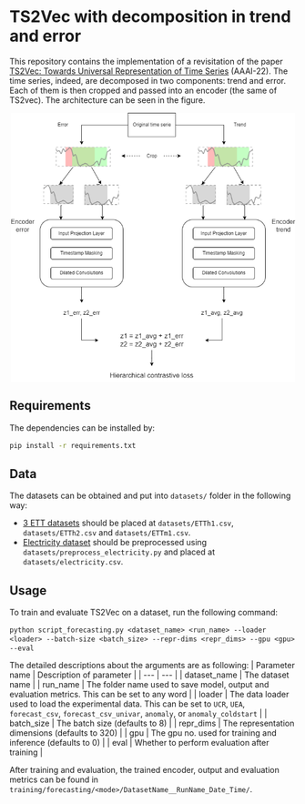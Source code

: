 # TS2Vec with decomposition in trend and error

This repository contains the implementation of a revisitation of the paper [TS2Vec: Towards Universal Representation of Time Series](https://arxiv.org/abs/2106.10466) (AAAI-22). The time series, indeed, are decomposed in two components: trend and error. Each of them is then cropped and passed into an encoder (the same of TS2vec). The architecture can be seen in the figure. 

<div style="display: flex; justify-content: center;">
  <img src="/images/ts2vec_architecture.png" alt="Logo" width="500"/>
</div>



## Requirements

The dependencies can be installed by:
```bash
pip install -r requirements.txt
```

## Data

The datasets can be obtained and put into `datasets/` folder in the following way:

* [3 ETT datasets](https://github.com/zhouhaoyi/ETDataset) should be placed at `datasets/ETTh1.csv`, `datasets/ETTh2.csv` and `datasets/ETTm1.csv`.
* [Electricity dataset](https://archive.ics.uci.edu/ml/datasets/ElectricityLoadDiagrams20112014) should be preprocessed using `datasets/preprocess_electricity.py` and placed at `datasets/electricity.csv`.

## Usage

To train and evaluate TS2Vec on a dataset, run the following command:

```train & evaluate
python script_forecasting.py <dataset_name> <run_name> --loader <loader> --batch-size <batch_size> --repr-dims <repr_dims> --gpu <gpu> --eval
```
The detailed descriptions about the arguments are as following:
| Parameter name | Description of parameter |
| --- | --- |
| dataset_name | The dataset name |
| run_name | The folder name used to save model, output and evaluation metrics. This can be set to any word |
| loader | The data loader used to load the experimental data. This can be set to `UCR`, `UEA`, `forecast_csv`, `forecast_csv_univar`, `anomaly`, or `anomaly_coldstart` |
| batch_size | The batch size (defaults to 8) |
| repr_dims | The representation dimensions (defaults to 320) |
| gpu | The gpu no. used for training and inference (defaults to 0) |
| eval | Whether to perform evaluation after training |

After training and evaluation, the trained encoder, output and evaluation metrics can be found in `training/forecasting/<mode>/DatasetName__RunName_Date_Time/`. 

